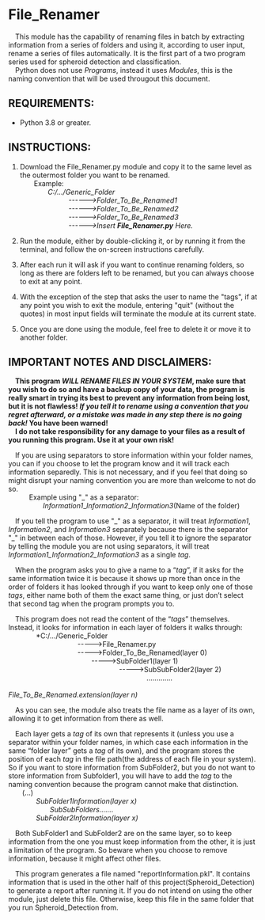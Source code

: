 # File_Renamer

 This module has the capability of renaming files in batch by extracting information from a series of folders and using it, according to user input, rename a series of files automatically. It is the first part of a two program series used for spheroid detection and classification.  
 Python does not use *Programs*, instead it uses *Modules*, this is the naming convention that will be used througout this document.

## REQUIREMENTS:  
- Python 3.8 or greater.  

## INSTRUCTIONS:  
    
1.	Download the File_Renamer.py module and copy it to the same level as the outermost folder you want to be renamed.  
      Example:  
        *C:/.../Generic_Folder*    
           *------>Folder_To_Be_Renamed1*   
           *------>Folder_To_Be_Renamed2*  
           *------>Folder_To_Be_Renamed3*  
           *------>Insert __File_Renamer.py__ Here.* 
        
2.	Run the module, either by double-clicking it, or by running it from the terminal, and follow the on-screen instructions carefully.  

3. After each run it will ask if you want to continue renaming folders, so long as there are folders left to be renamed, but you can always choose to exit at any point.  

4. With the exception of the step that asks the user to name the "tags", if at any point you wish to exit the module, entering "quit" (without the quotes) in most input fields will terminate the module at its current state.  

5. Once you are done using the module, feel free to delete it or move it to another folder.
## IMPORTANT NOTES AND DISCLAIMERS:
  
 **This program _WILL RENAME FILES IN YOUR SYSTEM_, make sure that you wish to do so and have a backup copy of your data, the program is really smart in trying its best to prevent any information from being lost, but it is not flawless! _If you tell it to rename using a convention that you regret afterward, or a mistake was made in any step there is no going back!_ You have been warned!  
 I do not take responsibility for any damage to your files as a result of you running this program. Use it at your own risk!**

 If you are using separators to store information within your folder names, you can if you choose to let the program know and it will track each information separedly. This is not necessary, and if you feel that doing so might disrupt your naming convention you are more than welcome to not do so.  
   Example using "\_" as a separator:  
     *Information1*\_*Information2*\_*Information3*(Name of the folder)  
    
 If you tell the program to use \"\_\" as a separator, it will treat *Information1*, *Information2*, and *Information3* separately because there is the separator \"\_\" in between each of those. However, if you tell it to ignore the separator by telling the module you are not using separators, it will treat *Information1\_Information2\_Information3* as a single *tag*.
    
 When the program asks you to give a name to a “*tag*”, if it asks for the same information twice it is because it shows up more than once in the order of folders it has looked through if you want to keep only one of those *tags*, either name both of them the exact same thing, or just don’t select that second tag when the program prompts you to.  

 This program does not read the content of the “*tags*” themselves. Instead, it looks for information in each layer of folders it walks through:  
      *C:/.../Generic_Folder  
          ----->File_Renamer.py  
          ----->Folder_To_Be_Renamed(layer 0)  
            ----->SubFolder1(layer 1)  
                ----->SubSubFolder2(layer 2)  
                    *.............*  
                    *File_To_Be_Renamed.extension(layer n)*

 As you can see, the module also treats the file name as a layer of its own, allowing it to get information from there as well.
 
 Each layer gets a *tag* of its own that represents it (unless you use a separator within your folder names, in which case each information in the same “folder layer” gets a *tag* of its own), and the program stores the position of each *tag* in the file path(the address of each file in your system). So if you want to store information from SubFolder2, but you do not want to store information from Subfolder1, you will have to add the *tag* to the naming convention because the program cannot make that distinction.  
  (...)  
    *SubFolder1Information(layer x)*  
      *SubSubFolders.......*  
    *SubFolder2Information(layer x)*  

 Both SubFolder1 and SubFolder2 are on the same layer, so to keep information from the one you must keep information from the other, it is just a limitation of the program. So beware when you choose to remove information, because it might affect other files.
 
 This program generates a file named \"reportInformation.pkl\". It contains information that is used in the other half of this project(Spheroid_Detection) to generate a report after running it. If you do not intend on using the other module, just delete this file. Otherwise, keep this file in the same folder that you run Spheroid_Detection from.
